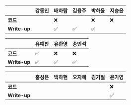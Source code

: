 |              | 강동인 | 배하람 | 김용주 | 박하윤 | 지승윤 |
| ------------ | ------ | ------ | ------ | ------ | ------|
| **코드**     ||:x:|  |   :x:      |:x:       |
| **Write-up** ||:white_check_mark:| :white_check_mark: | :white_check_mark:       |        |

| 				| 유예찬 | 유한영 | 송민석 |
| ------------  | ------ | ------ | ------ |
| **코드** 	   |:white_check_mark:|:x: 		 |:x:|
| **Write-up** |:white_check_mark:|:white_check_mark:		  |:white_check_mark:|

|              | 홍성은 | 백하현 | 오지혜 | 김기철 | 윤가영 |
| ------------ | ------ | ------ | ------ | ------ | ------------ |
| **코드**     |||  |        | :x: |
| **Write-up** |||  |        | :white_check_mark: |

